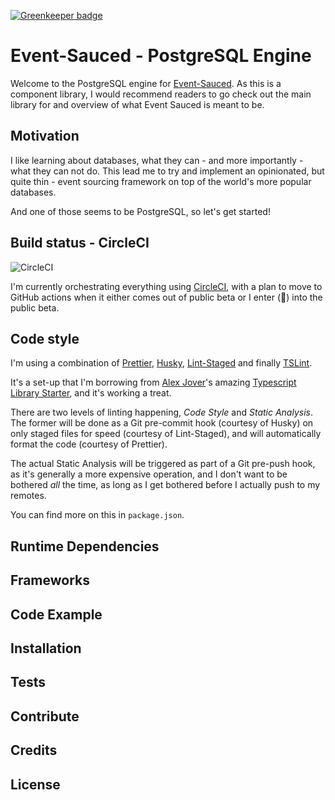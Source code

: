 
[![Greenkeeper badge](https://badges.greenkeeper.io/YannickMeeus/event-sauced-ts-postgresql.svg)](https://greenkeeper.io/)

# Event-Sauced - PostgreSQL Engine

Welcome to the PostgreSQL engine for [Event-Sauced](https://github.com/YannickMeeus/event-sauced-ts).
As this is a component library, I would recommend readers to go check out the main library for
and overview of what Event Sauced is meant to be.

## Motivation

I like learning about databases, what they can - and more importantly - what they can not do.
This lead me to try and implement an opinionated, but quite thin - event sourcing framework
on top of the world's more popular databases.

And one of those seems to be PostgreSQL, so let's get started!

## Build status - CircleCI

![CircleCI](https://img.shields.io/circleci/build/github/YannickMeeus/event-sauced-ts-postgresql.svg?style=for-the-badge)

I'm currently orchestrating everything using [CircleCI](https://circleci.com/gh/YannickMeeus/event-sauced-ts-postgresql),
with a plan to move to GitHub actions when it either comes out of public beta or I enter (🙏) into the public beta.

## Code style

I'm using a combination of [Prettier](https://prettier.io/), [Husky](https://github.com/typicode/husky),
[Lint-Staged](https://github.com/okonet/lint-staged) and finally [TSLint](https://palantir.github.io/tslint/).

It's a set-up that I'm borrowing from [Alex Jover](https://github.com/alexjoverm)'s amazing
[Typescript Library Starter](https://github.com/alexjoverm/typescript-library-starter), and it's working a treat.

There are two levels of linting happening, _Code Style_ and _Static Analysis_.
The former will be done as a Git pre-commit hook (courtesy of Husky) on only staged files for speed (courtesy of Lint-Staged),
and will automatically format the code (courtesy of Prettier).

The actual Static Analysis will be triggered as part of a Git pre-push hook, as it's generally a more expensive operation, and I don't want to be
bothered _all_ the time, as long as I get bothered before I actually push to my remotes.

You can find more on this in `package.json`.

## Runtime Dependencies

## Frameworks

## Code Example

## Installation

## Tests

## Contribute

## Credits

## License

